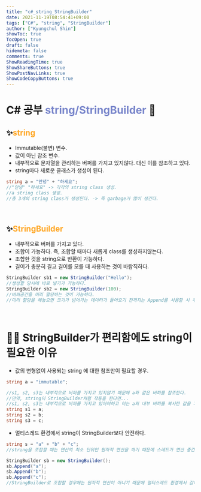 ```yaml
---
title: "c#_string_StringBuilder"
date: 2021-11-19T08:54:41+09:00
tags: ["C#", "string", "StringBuilder"]
author: ["Kyungchul Shin"]
showToc: true
TocOpen: true
draft: false
hidemeta: false
comments: true
ShowReadingTime: true
ShowShareButtons: true
ShowPostNavLinks: true
ShowCodeCopyButtons: true
---
```

# C# 공부 <span style=color:#7986CB>string/StringBuilder</span> 🤔

## ✨<span style=color:#FFA726>string</span>

- Immutable(불변) 변수. 
- 값이 아닌 참조 변수.
- 내부적으로 문자열을 관리하는 버퍼를 가지고 있지않다. 대신 이를 참조하고 있다.
- string마다 새로운 클래스가 생성이 된다.

```csharp
string a = "안녕" + "하세요";
//"안녕" "하세요" -> 각각의 string class 생성. 
//a string class 생성.
//총 3개의 string class가 생성된다. -> 즉 garbage가 많이 생긴다.
```  
<br>

## ✨<span style=color:#FFA726>StringBuilder</span>

- 내부적으로 버퍼를 가지고 있다.
- 조합이 가능하다. 즉, 조합할 때마다 새롭게 class를 생성하지않는다.
- 조합한 것을 string으로 반환이 가능하다.
- 길이가 충분히 길고 길이를 모를 때 사용하는 것이 바람직하다.
```csharp
StringBuilder sb1 = new StringBuilder("Hello");
//생성할 당시에 바로 넣기가 가능하다.
StringBuilder sb2 = new StringBuilder(100);
//버퍼공간을 미리 할당하는 것이 가능하다.
//미리 할당을 해놓으면 크기가 넘어가는 데이터가 들어오기 전까지는 Append를 사용할 시 추가 공간을 마련하지않아도 되어 조금 더 빠르다.

```  
<br>

# 🌟🌟 StringBuilder가 편리함에도 string이 필요한 이유

- 값의 변형없이 사용되는 string 에 대한 참조만이 필요할 경우.

```csharp
string a = "immutable";

//s1, s2, s3는 내부적으로 버퍼를 가지고 있지않기 때문에 a와 같은 버퍼를 참조한다.
//만약, string이 StringBuilder처럼 작동을 한다면...
//s1, s2, s3는 내부적으로 버퍼를 가지고 있어야하고 이는 a의 내부 버퍼를 복사한 값을 가지고 있을 것이다. => 메모리 낭비!
string s1 = a;
string s2 = b;
string s3 = c;
```  
- 멀티스레드 환경에서 string이 StringBuilder보다 안전하다.<br>


```csharp
string s = "a" + "b" + "c";
//string을 조합할 때는 연산의 최소 단위인 원자적 연산을 하기 때문에 스레드가 연산 중간에 간섭할 수 없어 값이 변할 위험이 없다.

StringBuilder sb = new StringBuilder();
sb.Append("a");
sb.Append("b");
sb.Append("c");
//StringBuilder로 조합할 경우에는 원자적 연산이 아니기 때문에 멀티스레드 환경에서 값이 변형될 위험이 있다.
``` 

